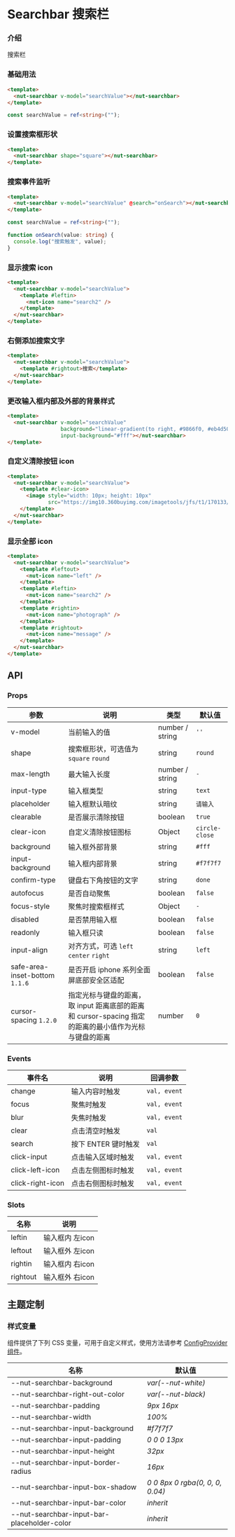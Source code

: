 # Searchbar 搜索栏

### 介绍

搜索栏

### 基础用法

```html
<template>
  <nut-searchbar v-model="searchValue"></nut-searchbar>
</template>
```

```typescript
const searchValue = ref<string>("");
```

### 设置搜索框形状

```html
<template>
  <nut-searchbar shape="square"></nut-searchbar>
</template>
```

### 搜索事件监听

```html
<template>
  <nut-searchbar v-model="searchValue" @search="onSearch"></nut-searchbar>
</template>
```

```typescript
const searchValue = ref<string>("");

function onSearch(value: string) {
  console.log("搜索触发", value);
}
```

### 显示搜索 icon

```html
<template>
  <nut-searchbar v-model="searchValue">
    <template #leftin>
      <nut-icon name="search2" />
    </template>
  </nut-searchbar>
</template>
```

### 右侧添加搜索文字

```html
<template>
  <nut-searchbar v-model="searchValue">
    <template #rightout>搜索</template>
  </nut-searchbar>
</template>
```

### 更改输入框内部及外部的背景样式

```html
<template>
  <nut-searchbar v-model="searchValue"
                 background="linear-gradient(to right, #9866f0, #eb4d50)"
                 input-background="#fff"></nut-searchbar>
</template>
```

### 自定义清除按钮 icon

```html
<template>
  <nut-searchbar v-model="searchValue">
    <template #clear-icon>
      <image style="width: 10px; height: 10px"
             src="https://img10.360buyimg.com/imagetools/jfs/t1/170133/30/22902/10546/61833626E32d7ccde/a7c373ba30de9a89.png"></image>
    </template>
  </nut-searchbar>
</template>
```

### 显示全部 icon

```html
<template>
  <nut-searchbar v-model="searchValue">
    <template #leftout>
      <nut-icon name="left" />
    </template>
    <template #leftin>
      <nut-icon name="search2" />
    </template>
    <template #rightin>
      <nut-icon name="photograph" />
    </template>
    <template #rightout>
      <nut-icon name="message" />
    </template>
  </nut-searchbar>
</template>
```

## API

### Props

| 参数                             | 说明                                                             | 类型              | 默认值            |
|--------------------------------|----------------------------------------------------------------|-----------------|----------------|
| v-model                        | 当前输入的值                                                         | number / string | `''`           |
| shape                          | 搜索框形状，可选值为 `square` `round`                                    | string          | `round`        |
| max-length                     | 最大输入长度                                                         | number / string | `-`            |
| input-type                     | 输入框类型                                                          | string          | `text`         |
| placeholder                    | 输入框默认暗纹                                                        | string          | `请输入`          |
| clearable                      | 是否展示清除按钮                                                       | boolean         | `true`         |
| clear-icon                     | 自定义清除按钮图标                                                      | Object          | `circle-close` |
| background                     | 输入框外部背景                                                        | string          | `#fff`         |
| input-background               | 输入框内部背景                                                        | string          | `#f7f7f7`      |
| confirm-type                   | 键盘右下角按钮的文字                                                     | string          | `done`         |
| autofocus                      | 是否自动聚焦                                                         | boolean         | `false`        |
| focus-style                    | 聚焦时搜索框样式                                                       | Object          | `-`            |
| disabled                       | 是否禁用输入框                                                        | boolean         | `false`        |
| readonly                       | 输入框只读                                                          | boolean         | `false`        |
| input-align                    | 对齐方式，可选 `left` `center` `right`                                | string          | `left`         |
| safe-area-inset-bottom `1.1.6` | 是否开启 iphone 系列全面屏底部安全区适配                                       | boolean         | `false`        |
| cursor-spacing `1.2.0`         | 指定光标与键盘的距离，取 input 距离底部的距离和 cursor-spacing 指定的距离的最小值作为光标与键盘的距离 | number          | `0`            |

### Events

| 事件名              | 说明            | 回调参数         |
|------------------|---------------|--------------|
| change           | 输入内容时触发       | `val, event` |
| focus            | 聚焦时触发         | `val, event` |
| blur             | 失焦时触发         | `val, event` |
| clear            | 点击清空时触发       | `val`        |
| search           | 按下 ENTER 键时触发 | `val`        |
| click-input      | 点击输入区域时触发     | `val, event` |
| click-left-icon  | 点击左侧图标时触发     | `val, event` |
| click-right-icon | 点击右侧图标时触发     | `val, event` |

### Slots

| 名称       | 说明         |
|----------|------------|
| leftin   | 输入框内 左icon |
| leftout  | 输入框外 左icon |
| rightin  | 输入框内 右icon |
| rightout | 输入框外 右icon |

## 主题定制

### 样式变量

组件提供了下列 CSS 变量，可用于自定义样式，使用方法请参考 [ConfigProvider 组件](/components/basic/configprovider)。

| 名称                                          | 默认值                             |
|---------------------------------------------|---------------------------------|
| --nut-searchbar-background                  | _var(--nut-white)_              |
| --nut-searchbar-right-out-color             | _var(--nut-black)_              |
| --nut-searchbar-padding                     | _9px 16px_                      |
| --nut-searchbar-width                       | _100%_                          |
| --nut-searchbar-input-background            | _#f7f7f7_                       |
| --nut-searchbar-input-padding               | _0 0 0 13px_                    |
| --nut-searchbar-input-height                | _32px_                          |
| --nut-searchbar-input-border-radius         | _16px_                          |
| --nut-searchbar-input-box-shadow            | _0 0 8px 0 rgba(0, 0, 0, 0.04)_ |
| --nut-searchbar-input-bar-color             | _inherit_                       |
| --nut-searchbar-input-bar-placeholder-color | _inherit_                       |
